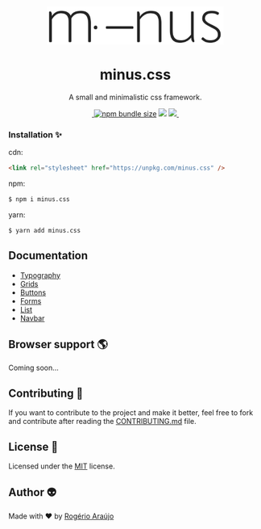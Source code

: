 </p>
<p align="center">
<img src="./test/logo.png" width="350" />
</p>

<h1 align="center">minus.css</h1>

<p align="center">A small and minimalistic css framework.</p>

<p align="center">

 <a aria-label="npm package" href="https://www.npmjs.com/package/minus.css">
    <img alt="" src="https://img.shields.io/npm/v/minus.css.svg">
  </a>
  <a href="https://bundlephobia.com/result?p=minus.css@latest"><img alt="npm bundle size" src="https://img.shields.io/bundlephobia/minzip/minus.css.svg"></a>
 <a href="https://github.com/rodgeraraujo/minus.css/issues"><img src="https://img.shields.io/github/issues/rodgeraraujo/minus.css.svg"></a>
  <a aria-label="contributors graph" href="https://github.com/rodgeraraujo/minus.css/graphs/contributors">
    <img src="https://img.shields.io/github/contributors/rodgeraraujo/minus.css.svg">
  </a>
  <a aria-label="license" href="https://github.com/rodgeraraujo/minus.css/blob/master/LICENSE">
    <img src="https://img.shields.io/github/license/rodgeraraujo/minus.css" alt="">
  </a>
</p>

### Installation ✨

cdn:

```html
<link rel="stylesheet" href="https://unpkg.com/minus.css" />
```

npm:

```bash
$ npm i minus.css
```

yarn:

```bash
$ yarn add minus.css
```

## Documentation

- [Typography](https://minus.rogerioaraujo.me/typography.html)
- [Grids](https://minus.rogerioaraujo.me/grids.html)
- [Buttons](https://minus.rogerioaraujo.me/buttons.html)
- [Forms](https://minus.rogerioaraujo.me/forms.html)
- [List](https://minus.rogerioaraujo.me/list.html)
- [Navbar](https://minus.rogerioaraujo.me/nav.html)

## Browser support 🌎

Coming soon...

## Contributing 🍰

If you want to contribute to the project and make it better, feel free to fork and contribute after reading the [CONTRIBUTING.md](https://github.com/rodgeraraujo/minus.css/blob/master/CONTRIBUTING) file.

## License 📃

Licensed under the [MIT](https://github.com/rodgeraraujo/minus.css/blob/master/LICENSE) license.

## Author 👽

Made with ❤ by [Rogério Araújo](https://github.com/rodgeraraujo)
